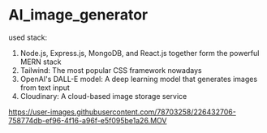 # AI_image_generator

used stack:
1. Node.js, Express.js, MongoDB, and React.js together form the powerful MERN stack
2. Tailwind: The most popular CSS framework nowadays
3. OpenAI's DALL-E model: A deep learning model that generates images from text input
4. Cloudinary: A cloud-based image storage service


https://user-images.githubusercontent.com/78703258/226432706-758774db-ef96-4f16-a96f-e5f095be1a26.MOV

